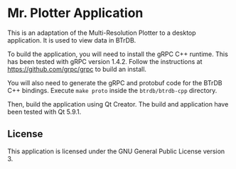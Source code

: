Mr. Plotter Application
=======================
This is an adaptation of the Multi-Resolution Plotter to a desktop application. It is used to view data in BTrDB.

To build the application, you will need to install the gRPC C++ runtime. This has been tested with gRPC version 1.4.2. Follow the instructions at https://github.com/grpc/grpc to build an install.

You will also need to generate the gRPC and protobuf code for the BTrDB C++ bindings. Execute `make proto` inside the `btrdb/btrdb-cpp` directory.

Then, build the application using Qt Creator. The build and application have been tested with Qt 5.9.1.

License
-------
This application is licensed under the GNU General Public License version 3.
